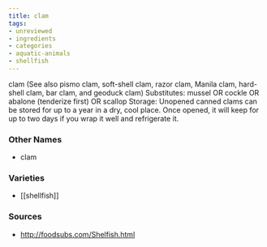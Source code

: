```yaml
---
title: clam
tags:
- unreviewed
- ingredients
- categories
- aquatic-animals
- shellfish
---
```

clam (See also pismo clam, soft-shell clam, razor clam, Manila clam, hard-shell clam, bar clam, and geoduck clam) Substitutes: mussel OR cockle OR abalone (tenderize first) OR scallop Storage: Unopened canned clams can be stored for up to a year in a dry, cool place. Once opened, it will keep for up to two days if you wrap it well and refrigerate it.

### Other Names

* clam

### Varieties

* [[shellfish]]

### Sources
* http://foodsubs.com/Shelfish.html
